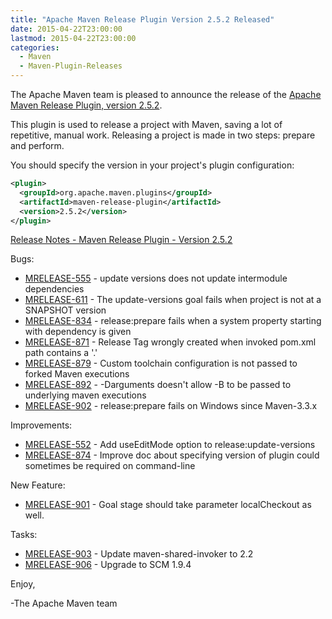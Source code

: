 ```yaml
---
title: "Apache Maven Release Plugin Version 2.5.2 Released"
date: 2015-04-22T23:00:00
lastmod: 2015-04-22T23:00:00
categories:
  - Maven
  - Maven-Plugin-Releases
---
```

The Apache Maven team is pleased to announce the release of the 
[Apache Maven Release Plugin, version 2.5.2](http://maven.apache.org/plugins/maven-release-plugin/).

This plugin is used to release a project with Maven, saving a lot of
repetitive, manual work. Releasing a project is made in two steps: prepare and
perform.

You should specify the version in your project's plugin configuration:

```xml
<plugin>
  <groupId>org.apache.maven.plugins</groupId>
  <artifactId>maven-release-plugin</artifactId>
  <version>2.5.2</version>
</plugin>
```
<!-- more -->

[Release Notes - Maven Release Plugin - Version 2.5.2](https://issues.apache.org/jira/secure/ReleaseNote.jspa?projectId=12317824&version=12331215)

Bugs:

 * [MRELEASE-555](https://issues.apache.org/jira/browse/MRELEASE-555) - update versions does not update intermodule dependencies
 * [MRELEASE-611](https://issues.apache.org/jira/browse/MRELEASE-611) - The update-versions goal fails when project is not at a SNAPSHOT version
 * [MRELEASE-834](https://issues.apache.org/jira/browse/MRELEASE-834) - release:prepare fails when a system property starting with dependency is given
 * [MRELEASE-871](https://issues.apache.org/jira/browse/MRELEASE-871) - Release Tag wrongly created when invoked pom.xml path contains a '.'
 * [MRELEASE-879](https://issues.apache.org/jira/browse/MRELEASE-879) - Custom toolchain configuration is not passed to forked Maven executions
 * [MRELEASE-892](https://issues.apache.org/jira/browse/MRELEASE-892) - -Darguments doesn't allow -B to be passed to underlying maven executions
 * [MRELEASE-902](https://issues.apache.org/jira/browse/MRELEASE-902) - release:prepare fails on Windows since Maven-3.3.x

Improvements:

 * [MRELEASE-552](https://issues.apache.org/jira/browse/MRELEASE-552) - Add useEditMode option to release:update-versions
 * [MRELEASE-874](https://issues.apache.org/jira/browse/MRELEASE-874) - Improve doc about specifying version of plugin could sometimes be required on command-line

New Feature:

 * [MRELEASE-901](https://issues.apache.org/jira/browse/MRELEASE-901) - Goal stage should take parameter localCheckout as well.

Tasks:

 * [MRELEASE-903](https://issues.apache.org/jira/browse/MRELEASE-903) - Update maven-shared-invoker to 2.2
 * [MRELEASE-906](https://issues.apache.org/jira/browse/MRELEASE-906) - Upgrade to SCM 1.9.4

Enjoy,

-The Apache Maven team
